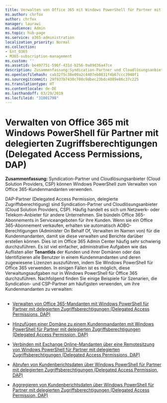```yaml
---
title: Verwalten von Office 365 mit Windows PowerShell für Partner mit delegierten Zugriffsberechtigungen (Delegated Access Permissions, DAP)
ms.author: chrfox
author: chrfox
manager: laurawi
ms.audience: Admin
ms.topic: hub-page
ms.service: o365-administration
localization_priority: Normal
ms.collection:
- Ent_O365
- M365-subscription-management
ms.custom: ''
ms.assetid: be497751-596f-431d-b256-0a89d36a47ce
description: Zusammenfassung:Syndication-Partner und Cloudlösungsanbieter (Cloud Solution Providers, CSP) können Windows PowerShell zum Verwalten von Office 365-Kundenmandanten verwenden.
ms.openlocfilehash: cab32f5c38e09a2c4407eb0831f4b67ccc3940f1
ms.sourcegitcommit: 29f937b7430c708c9dbec23bdc4089e86c37c225
ms.translationtype: HT
ms.contentlocale: de-DE
ms.lasthandoff: 03/29/2019
ms.locfileid: "31001798"
---
```

# <a name="manage-office-365-with-windows-powershell-for-delegated-access-permissions-dap-partners"></a>Verwalten von Office 365 mit Windows PowerShell für Partner mit delegierten Zugriffsberechtigungen (Delegated Access Permissions, DAP)

 **Zusammenfassung:** Syndication-Partner und Cloudlösungsanbieter (Cloud Solution Providers, CSP) können Windows PowerShell zum Verwalten von Office 365-Kundenmandanten verwenden.
  
DAP-Partner (Delegated Access Permission, delegierte Zugriffsberechtigung) sind Syndication-Partner und Cloudlösungsanbieter (Cloud Solution Providers, CSP). Häufig handelt es sich um Netzwerk- oder Telekom-Anbieter für andere Unternehmen. Sie bündeln Office 365-Abonnements in Serviceangeboten für ihre Kunden. Wenn sie ein Office 365-Abonnement verkaufen, erhalten sie automatisch AOBO-Berechtigungen (Administer On Behalf Of, Verwalten im Namen von) für die Kundenmandanten, damit sie diese verwalten und Berichte darüber erstellen können. Dies ist im Office 365 Admin Center häufig sehr schwierig durchzuführen. Es ist viel einfacher, administrative Aufgaben wie das Auflisten aller **TenantIds** der Kunden und ihrer Domänen oder das Identifizieren alle Benutzer in einem Kundenmandanten und deren zugewiesene Lizenzen auszuführen, indem Sie Windows PowerShell für Office 365 verwenden. In einigen Fällen ist es möglich, diese Verwaltungsaufgaben nur in Windows PowerShell für Office 365 durchzuführen. Nachfolgend finden Sie einige Beispiele für Szenarien, die Syndication- und CSP-Partner am häufigsten verwenden, um ihre Kundenmandanten zu verwalten:
  
## 

- [Verwalten von Office 365-Mandanten mit Windows PowerShell für Partner mit delegierten Zugriffsberechtigungen (Delegated Access Permissions, DAP)](manage-office-365-tenants-with-windows-powershell-for-delegated-access-permissio.md)
    
- [Hinzufügen einer Domäne zu einem Kundenmandanten mit Windows PowerShell für Partner mit delegierten Zugriffsberechtigungen (Delegated Access Permission, DAP)](add-a-domain-to-a-client-tenancy-with-windows-powershell-for-delegated-access-pe.md)
    
- [Verbinden mit Exchange Online-Mandanten über eine Remotesitzung von Windows PowerShell für Partner mit delegierten Zugriffsberechtigungen (Delegated Access Permissions, DAP)](connect-to-exchange-online-tenants-with-remote-windows-powershell-for-delegated.md)
    
- [Abrufen von Kundenberichtsdaten über Windows PowerShell für Partner mit delegierten Zugriffsberechtigungen (Delegated Access Permission, DAP)](retrieve-customer-tenant-reporting-data-with-windows-powershell-for-delegated-ac.md)
    
- [Aggregieren von Kundenberichtsdaten über Windows PowerShell für Partner mit delegierten Zugriffsberechtigungen (Delegated Access Permission, DAP)](aggregate-customer-reporting-data-via-windows-powershell-for-delegated-access-pe.md)
    

